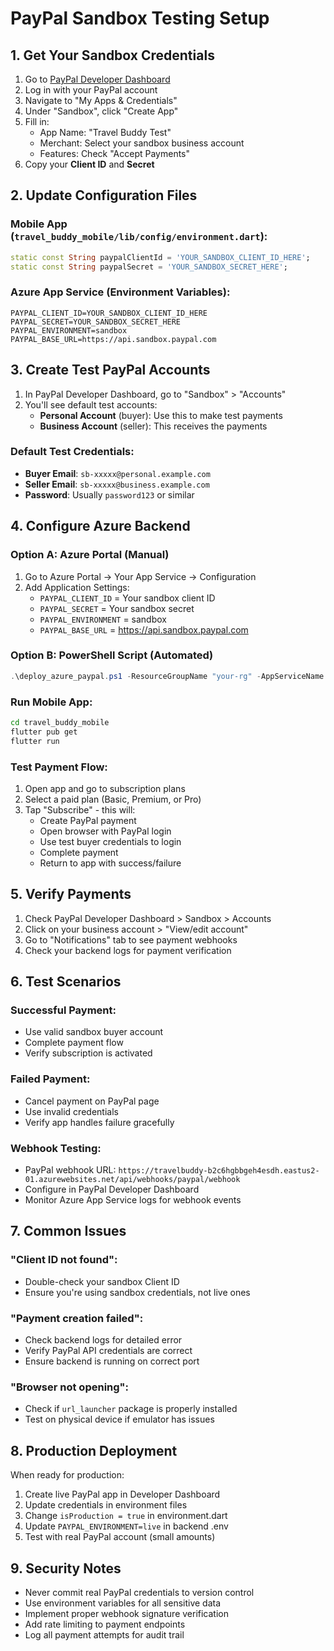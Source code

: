# PayPal Sandbox Testing Setup

## 1. Get Your Sandbox Credentials

1. Go to [PayPal Developer Dashboard](https://developer.paypal.com/)
2. Log in with your PayPal account
3. Navigate to "My Apps & Credentials"
4. Under "Sandbox", click "Create App"
5. Fill in:
   - App Name: "Travel Buddy Test"
   - Merchant: Select your sandbox business account
   - Features: Check "Accept Payments"
6. Copy your **Client ID** and **Secret**

## 2. Update Configuration Files

### Mobile App (`travel_buddy_mobile/lib/config/environment.dart`):
```dart
static const String paypalClientId = 'YOUR_SANDBOX_CLIENT_ID_HERE';
static const String paypalSecret = 'YOUR_SANDBOX_SECRET_HERE';
```

### Azure App Service (Environment Variables):
```
PAYPAL_CLIENT_ID=YOUR_SANDBOX_CLIENT_ID_HERE
PAYPAL_SECRET=YOUR_SANDBOX_SECRET_HERE
PAYPAL_ENVIRONMENT=sandbox
PAYPAL_BASE_URL=https://api.sandbox.paypal.com
```

## 3. Create Test PayPal Accounts

1. In PayPal Developer Dashboard, go to "Sandbox" > "Accounts"
2. You'll see default test accounts:
   - **Personal Account** (buyer): Use this to make test payments
   - **Business Account** (seller): This receives the payments

### Default Test Credentials:
- **Buyer Email**: `sb-xxxxx@personal.example.com`
- **Seller Email**: `sb-xxxxx@business.example.com`
- **Password**: Usually `password123` or similar

## 4. Configure Azure Backend

### Option A: Azure Portal (Manual)
1. Go to Azure Portal → Your App Service → Configuration
2. Add Application Settings:
   - `PAYPAL_CLIENT_ID` = Your sandbox client ID
   - `PAYPAL_SECRET` = Your sandbox secret
   - `PAYPAL_ENVIRONMENT` = sandbox
   - `PAYPAL_BASE_URL` = https://api.sandbox.paypal.com

### Option B: PowerShell Script (Automated)
```powershell
.\deploy_azure_paypal.ps1 -ResourceGroupName "your-rg" -AppServiceName "travelbuddy-b2c6hgbbgeh4esdh" -PayPalClientId "YOUR_CLIENT_ID" -PayPalSecret "YOUR_SECRET"
```

### Run Mobile App:
```bash
cd travel_buddy_mobile
flutter pub get
flutter run
```

### Test Payment Flow:
1. Open app and go to subscription plans
2. Select a paid plan (Basic, Premium, or Pro)
3. Tap "Subscribe" - this will:
   - Create PayPal payment
   - Open browser with PayPal login
   - Use test buyer credentials to login
   - Complete payment
   - Return to app with success/failure

## 5. Verify Payments

1. Check PayPal Developer Dashboard > Sandbox > Accounts
2. Click on your business account > "View/edit account"
3. Go to "Notifications" tab to see payment webhooks
4. Check your backend logs for payment verification

## 6. Test Scenarios

### Successful Payment:
- Use valid sandbox buyer account
- Complete payment flow
- Verify subscription is activated

### Failed Payment:
- Cancel payment on PayPal page
- Use invalid credentials
- Verify app handles failure gracefully

### Webhook Testing:
- PayPal webhook URL: `https://travelbuddy-b2c6hgbbgeh4esdh.eastus2-01.azurewebsites.net/api/webhooks/paypal/webhook`
- Configure in PayPal Developer Dashboard
- Monitor Azure App Service logs for webhook events

## 7. Common Issues

### "Client ID not found":
- Double-check your sandbox Client ID
- Ensure you're using sandbox credentials, not live ones

### "Payment creation failed":
- Check backend logs for detailed error
- Verify PayPal API credentials are correct
- Ensure backend is running on correct port

### "Browser not opening":
- Check if `url_launcher` package is properly installed
- Test on physical device if emulator has issues

## 8. Production Deployment

When ready for production:
1. Create live PayPal app in Developer Dashboard
2. Update credentials in environment files
3. Change `isProduction = true` in environment.dart
4. Update `PAYPAL_ENVIRONMENT=live` in backend .env
5. Test with real PayPal account (small amounts)

## 9. Security Notes

- Never commit real PayPal credentials to version control
- Use environment variables for all sensitive data
- Implement proper webhook signature verification
- Add rate limiting to payment endpoints
- Log all payment attempts for audit trail